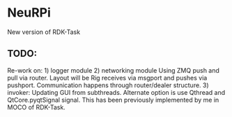 # NeuRPi
 New version of RDK-Task


## TODO:
Re-work on:
    1) logger module
    2) networking module
        Using ZMQ push and pull via router. 
        Layout will be Rig receives via msgport and pushes via pushport. 
        Communication happens through router/dealer structure. 
    3) invoker:
        Updating GUI from subthreads. Alternate option is use Qthread and QtCore.pyqtSignal signal. This has been previously implemented by me in MOCO of RDK-Task.